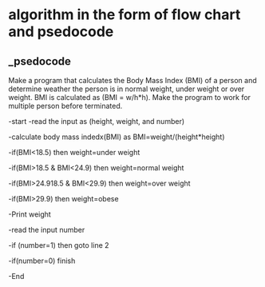 # algorithm in the form of flow chart and psedocode
## _psedocode

Make a program that calculates the Body Mass Index (BMI) of a person and determine weather the person is
in normal weight, under weight or over weight. BMI is calculated as (BMI = w/h*h). Make the program to
work for multiple person before terminated.

-start
-read the input as (height, weight, and number)

-calculate body mass indedx(BMI) as BMI=weight/(height*height)

-if(BMI<18.5) then weight=under weight

-if(BMI>18.5 & BMI<24.9) then weight=normal weight

-if(BMI>24.918.5 & BMI<29.9) then weight=over weight

-if(BMI>29.9) then weight=obese

-Print weight

-read the input number 

-if (number=1) then goto line 2

-if(number=0) finish

-End
